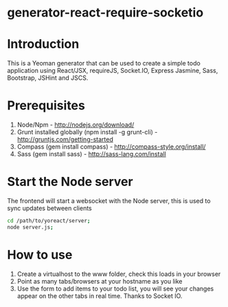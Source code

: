 generator-react-require-socketio
=======================

# Introduction

This is a Yeoman generator that can be used to create a simple todo application using React/JSX, requireJS, Socket.IO, Express Jasmine, Sass, Bootstrap, JSHint and JSCS.

# Prerequisites

1. Node/Npm - http://nodejs.org/download/
2. Grunt installed globally (npm install -g grunt-cli) - http://gruntjs.com/getting-started
3. Compass (gem install compass) - http://compass-style.org/install/
4. Sass (gem install sass) - http://sass-lang.com/install

# Start the Node server

The frontend will start a websocket with the Node server, this is used to sync updates between clients

```Bash
cd /path/to/yoreact/server;
node server.js;
```

# How to use

1. Create a virtualhost to the www folder, check this loads in your browser
2. Point as many tabs/browsers at your hostname as you like
3. Use the form to add items to your todo list, you will see your changes appear on the other tabs in real time. Thanks to Socket IO.
